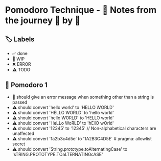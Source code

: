 # Pomodoro Technique - 📝 Notes from the journey 🍅 by 🍅


## 🏷️ Labels

- ✅ done
- 🚧 WIP
- ❌ ERROR
- ⚠ TODO

## 🍅 Pomodoro 1

- 🚧 should give an error message when something other than a string is passed
- ⚠ should convert 'hello world' to 'HELLO WORLD'
- ⚠ should convert 'HELLO WORLD' to 'hello world'
- ⚠ should convert 'hello WORLD' to 'HELLO world'
- ⚠ should convert 'HeLLo WoRLD' to 'hEllO wOrld'
- ⚠ should convert '12345'       to '12345'                   // Non-alphabetical characters are unaffected
- ⚠ should convert '1a2b3c4d5e'  to '1A2B3C4D5E' # pragma: allowlist secret
- ⚠ should convert 'String.prototype.toAlternatingCase' to 'sTRING.PROTOTYPE.TOaLTERNATINGcASE'
